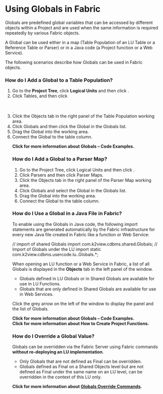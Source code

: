 # Using Globals in Fabric

Globals are predefined global variables that can be accessed by different objects within a Project and are used when the same information is required repeatedly by various Fabric objects. 

A Global can be used either in a map (Table Population of an LU Table or a Reference Table or Parser) or in a Java code (a Project function or a Web Service).
 
The following scenarios describe how Globals can be used in Fabric objects.

### How do I Add a Global to a Table Population?
1.	Go to the **Project Tree**, click **Logical Units** and then click **<LU name>**. 
2.	Click Tables, <Table name> and then click <Table Population>.
3.	Click the Objects tab in the right panel of the Table Population working area.
4.	Click Globals and then click the Global in the Globals list.
5.	Drag the Global into the working area.
6.	Connect the Global to the table column.

**Click for more information about Globals – Code Examples.**

### How do I Add a Global to a Parser Map?
1.	Go to the Project Tree, click Logical Units and then click <LU name>.
2.	Click Parsers and then click Parser Maps.
3.	Click the Objects tab in the right panel of the Parser Map working area.
4.	Click Globals and select the Global in the Globals list.
5.	Drag the Global into the working area.
6.	Connect the Global to the table column.



### How do I Use a Global in a Java File in Fabric?
To enable using the Globals in Java code, the following import statements are generated automatically by the Fabric infrastructure for every new Java file created in Fabric like a function or Web Service: 

// import of shared Globals
import com.k2view.cdbms.shared.Globals; 
// Import of Globals under the LU
import static com.k2view.cdbms.usercode.lu.<LU name>.Globals.*; 

When opening an LU function or a Web Service in Fabric, a list of all Globals is displayed in the **Objects** tab in the left panel of the window. 
* Globals defined in LU Globals or in Shared Globals are available for use in LU Functions.
* Globals that are only defined in Shared Globals are available for use in Web Services.

Click the grey arrow on the left of the window to display the panel and the list of Globals.

**Click for more information about Globals – Code Examples.**\
**Click for more information about How to Create Project Functions.**

### How do I Override a Global Value?
Globals can be overridden via the Fabric Server using Fabric commands **without re-deploying an LU implementation**.
* Only Globals that are not defined as Final can be overridden. 
* Globals defined as Final on a Shared Objects level but are not defined as Final under the same name on an LU level, can be overridden in the context of this LU only.

**Click for more information about [Globals Override Commands](https://github.com/k2view-academy/K2View-Academy/wiki/Globals-Overview).** 








 
